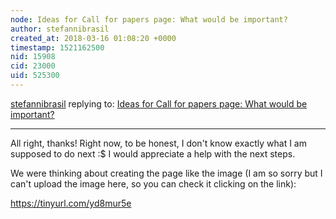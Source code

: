 ```yaml
---
node: Ideas for Call for papers page: What would be important?
author: stefannibrasil
created_at: 2018-03-16 01:08:20 +0000
timestamp: 1521162500
nid: 15908
cid: 23000
uid: 525300
---
```




[stefannibrasil](../profile/stefannibrasil) replying to: [Ideas for Call for papers page: What would be important?](../notes/stefannibrasil/03-09-2018/ideas-for-call-for-papers-page-what-would-be-important)

----
All right, thanks! Right now, to be honest, I don't know exactly what I am supposed to do next :$
I would appreciate a help with the next steps. 

We were thinking about creating the page like the image (I am so sorry but I can't upload the image here, so you can check it clicking on the link):

https://tinyurl.com/yd8mur5e 